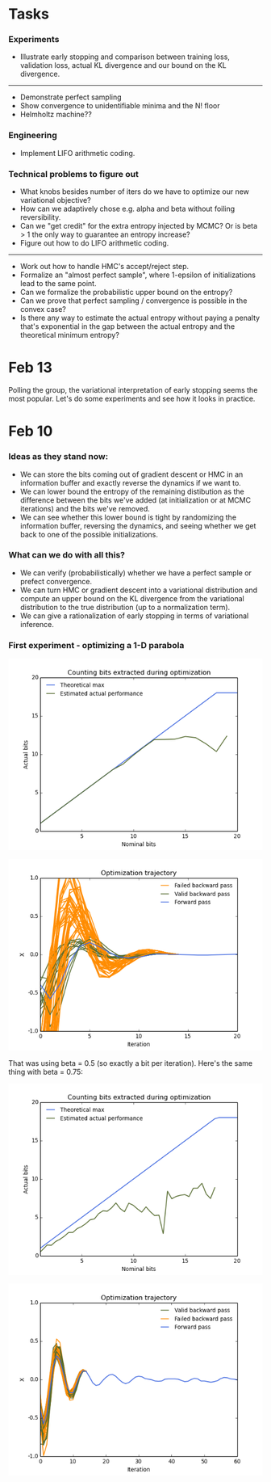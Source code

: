 # Tasks

### Experiments
* Illustrate early stopping and comparison between training loss, validation
  loss, actual KL divergence and our bound on the KL divergence.

--------------------------------------------------------------------------------
* Demonstrate perfect sampling
* Show convergence to unidentifiable minima and the N! floor
* Helmholtz machine??

### Engineering
* Implement LIFO arithmetic coding.

### Technical problems to figure out
* What knobs besides number of iters do we have to optimize our new variational objective?
* How can we adaptively chose e.g. alpha and beta without foiling reversibility.
* Can we "get credit" for the extra entropy injected by MCMC?
  Or is beta > 1 the only way to guarantee an entropy increase?
* Figure out how to do LIFO arithmetic coding.

--------------------------------------------------------------------------------
* Work out how to handle HMC's accept/reject step.
* Formalize an "almost perfect sample", where 1-epsilon of initializations
  lead to the same point.
* Can we formalize the probabilistic upper bound on the entropy?
* Can we prove that perfect sampling / convergence is possible in the convex
  case?
* Is there any way to estimate the actual entropy without paying a penalty
  that's exponential in the gap between the actual entropy and the theoretical
  minimum entropy?

# Feb 13

Polling the group, the variational interpretation of early stopping seems the
most popular. Let's do some experiments and see how it looks in practice.

# Feb 10

### Ideas as they stand now:
* We can store the bits coming out of gradient descent or HMC in an information
  buffer and exactly reverse the dynamics if we want to.
* We can lower bound the entropy of the remaining distibution as the difference
  between the bits we've added (at initialization or at MCMC iterations) and the
  bits we've removed.
* We can see whether this lower bound is tight by randomizing the information
  buffer, reversing the dynamics, and seeing whether we get back to one of the
  possible initializations.

### What can we do with all this?
* We can verify (probabilistically) whether we have a perfect sample or prefect
  convergence.
* We can turn HMC or gradient descent into a variational distribution and
  compute an upper bound on the KL divergence from the variational
  distribution to the true distribution (up to a normalization term).
* We can give a rationalization of early stopping in terms of variational
  inference.

### First experiment - optimizing a 1-D parabola

![](experiments/2015_02_10_hmc_coupling_from_the_past/1/entropy_estimates.png)

![](experiments/2015_02_10_hmc_coupling_from_the_past/1/optimization.png)

That was using beta = 0.5 (so exactly a bit per iteration). Here's the same
thing with beta = 0.75:

![](experiments/2015_02_10_hmc_coupling_from_the_past/2/entropy_estimates.png)

![](experiments/2015_02_10_hmc_coupling_from_the_past/2/optimization.png)
